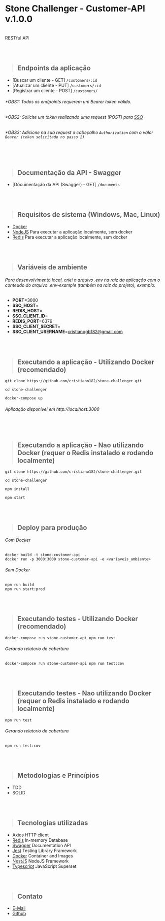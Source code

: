 <p  align="center"><h1>Stone Challenger - Customer-API v.1.0.0</h1></p>
<br />
RESTful API

<br /><br />


> ## Endpoints da aplicação

- [Buscar um cliente - GET] `/customers/:id`
- [Atualizar um cliente - PUT] `/customers/:id`
- [Registrar um cliente - POST] `/customers/`


###### *OBS1: Todos os endpoints requerem um Bearer token válido.
###### *OBS2: Solicite um token realizando uma request (POST) para [SSO](https://accounts.seguros.vitta.com.br/auth/realms/careers/protocol/openid-connect/token/)
###### *OBS3: Adicione na sua request o cabeçalho `Authorization` com o valor `Bearer (token solicitado no passo 2)`

<br /><br />

> ## Documentação da API - Swagger

- [Documentação da API (Swagger) - GET] `/documents`

<br /><br />

> ## Requisitos de sistema (Windows, Mac, Linux)

- [Docker](https://www.docker.com/)
- [NodeJS](https://nodejs.org/en/) Para executar a aplicação localmente, sem docker
- [Redis](https://redis.io/download/) Para executar a aplicação  localmente, sem docker

<br /><br />

> ## Variáveis de ambiente

###### Para desenvolvimento local, criei o arquivo .env na raiz da aplicação  com o conteudo do arquivo .env-example (também na raiz do projeto), exemplo:


- **PORT**=3000
- **SSO_HOST**=
- **REDIS_HOST**=
- **SSO_CLIENT_ID**= 
- **REDIS_PORT**=6379
- **SSO_CLIENT_SECRET**=
- **SSO_CLIENT_USERNAME**=cristianogb182@gmail.com

<br /><br />


> ## **Executando a aplicação  - Utilizando Docker (recomendado)**

```
git clone https://github.com/cristiano182/stone-challenger.git
```
```
cd stone-challenger 
```
```
docker-compose up
```
###### Aplicação  disponivel em http://localhost:3000

<br /><br />


> ## **Executando a aplicação  - Nao utilizando Docker (requer o Redis instalado e rodando localmente)**

```
git clone https://github.com/cristiano182/stone-challenger.git
```
```
cd stone-challenger 
```
```
npm install
```
```
npm start
```

<br /><br />

> ## **Deploy para produção**

###### Com Docker
```
docker build -t stone-customer-api  .
docker run -p 3000:3000 stone-customer-api -e <variaveis_ambiente>
```


###### Sem Docker
```
npm run build
npm run start:prod
```

<br /><br />


> ## **Executando testes - Utilizando Docker (recomendado)**

```
docker-compose run stone-customer-api npm run test
```
###### Gerando relatorio de cobertura
```
docker-compose run stone-customer-api npm run test:cov
```

<br /><br />


> ## **Executando testes - Nao utilizando Docker (requer o Redis instalado e rodando localmente)**

```
npm run test
```
###### Gerando relatorio de cobertura
```
npm run test:cov
```

<br /><br />


> ## Metodologias e Princípios
* TDD
* SOLID

<br /><br />

> ## Tecnologias utilizadas

- [Axios](https://axios-http.com/) HTTP client
- [Redis](https://redis.io/) In-memory Database
- [Swagger](https://redis.io/) Documentation API
- [Jest](https://jestjs.io/) Testing Library Framework
- [Docker](https://www.docker.com/) Container and Images
- [NestJS](https://github.com/nestjs/nest) NodeJS Framework
- [Typescript](https://www.typescriptlang.org/) JavaScript Superset


<br /><br />

> ## Contato

- [E-Mail](cristianogb182@gmail.com)
- [Github](https://github.com/cristiano182)

